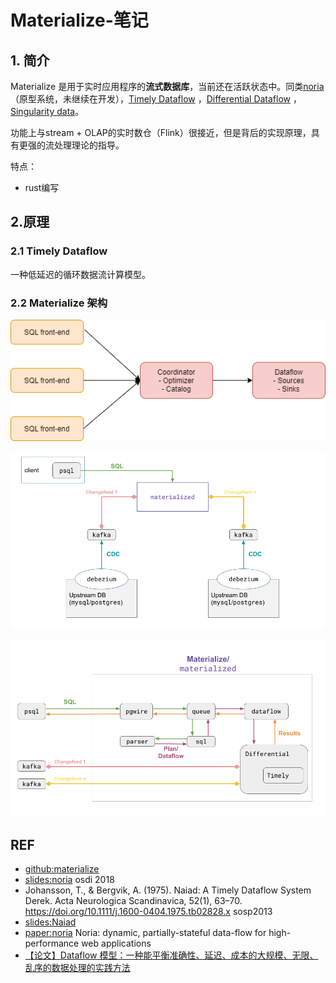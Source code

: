 # Materialize-笔记

## 1. 简介

Materialize 是用于实时应用程序的**流式数据库**，当前还在活跃状态中。同类[noria](https://github.com/mit-pdos/noria)（原型系统，未继续在开发），[Timely Dataflow](https://github.com/TimelyDataflow/timely-dataflow) ，[Differential Dataflow](https://github.com/timelydataflow/differential-dataflow/blob/master/differentialdataflow.pdf) ，[Singularity data](https://www.singularity-data.com/)。

功能上与stream + OLAP的实时数仓（Flink）很接近，但是背后的实现原理，具有更强的流处理理论的指导。



特点：

- rust编写





## 2.原理



### 2.1 Timely Dataflow
一种低延迟的循环数据流计算模型。





### 2.2 Materialize 架构

![](Materialize笔记图片/Materialize-arch.png)



![](Materialize笔记图片/architecture_deployment.png)

![](Materialize笔记图片/architecture_internals.png)







## REF

- [github:materialize](https://github.com/MaterializeInc/materialize)
- [slides:noria](https://www.usenix.org/sites/default/files/conference/protected-files/osdi18_slides_gjengset.pdf) osdi 2018
- Johansson, T., & Bergvik, A. (1975). Naiad: A Timely Dataflow System Derek. Acta Neurologica Scandinavica, 52(1), 63–70. https://doi.org/10.1111/j.1600-0404.1975.tb02828.x sosp2013
- [slides:Naiad](https://www.cl.cam.ac.uk/~ey204/teaching/ACS/R212_2013_2014/presentation/S2/Derek_NAIAD.pptx)
- [paper:noria](https://www.usenix.org/system/files/osdi18-gjengset.pdf) Noria: dynamic, partially-stateful data-flow for high-performance web applications
- [【论文】Dataflow 模型：一种能平衡准确性、延迟、成本的大规模、无限、乱序的数据处理的实践方法](https://zhuanlan.zhihu.com/p/59876058)

